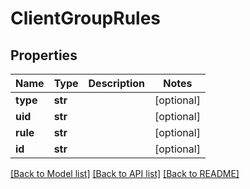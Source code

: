 # ClientGroupRules

## Properties
Name | Type | Description | Notes
------------ | ------------- | ------------- | -------------
**type** | **str** |  | [optional] 
**uid** | **str** |  | [optional] 
**rule** | **str** |  | [optional] 
**id** | **str** |  | [optional] 

[[Back to Model list]](../README.md#documentation-for-models) [[Back to API list]](../README.md#documentation-for-api-endpoints) [[Back to README]](../README.md)


